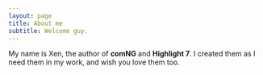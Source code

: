 ```yaml
---
layout: page
title: About me
subtitle: Welcome guy.
---
```


My name is Xen, the author of **comNG** and **Highlight 7**. I created them as I need them in my work, and wish you love them too.
